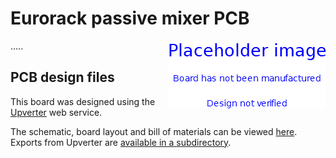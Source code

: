 # Eurorack passive mixer PCB

<img align="right" src="./PlaceholderImage.png">

.....

## PCB design files

This board was designed using the [Upverter](https://upverter.com) web service.

The schematic, board layout and bill of materials can be viewed [here](https://upverter.com/Trebuchetindustries/0fe038f8633f34b0/Eurorack-passive-mixer/). Exports from Upverter are [available in a subdirectory](./Upverter%20exports).

